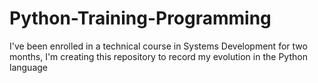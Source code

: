 # Python-Training-Programming
 I've been enrolled in a technical course in Systems Development for two months, I'm creating this repository to record my evolution in the Python language
